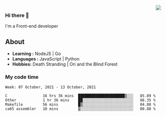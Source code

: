 <img align='right' src="https://github-readme-stats.vercel.app/api?username=strugglebak&show_icons=true">

### Hi there 👋

I'm a Front-end developer

## About

-  **Learning :** NodeJS | Go
-  **Languages :** JavaScript | Python
-  **Hobbies:** Death Stranding | Ori and the Blind Forest

### My code time

<!--START_SECTION:waka-->
```text
Week: 07 October, 2021 - 13 October, 2021

C                16 hrs 36 mins  █████████████████████▒░░░   85.89 % 
Other            1 hr 36 mins    ██░░░░░░░░░░░░░░░░░░░░░░░   08.35 % 
Makefile         56 mins         █▒░░░░░░░░░░░░░░░░░░░░░░░   04.88 % 
ca65 assembler   10 mins         ▒░░░░░░░░░░░░░░░░░░░░░░░░   00.88 % 
```
<!--END_SECTION:waka-->

